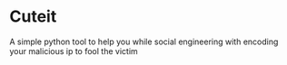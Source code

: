 # Cuteit
A simple python tool to help you while social engineering with encoding your malicious ip to fool the victim

